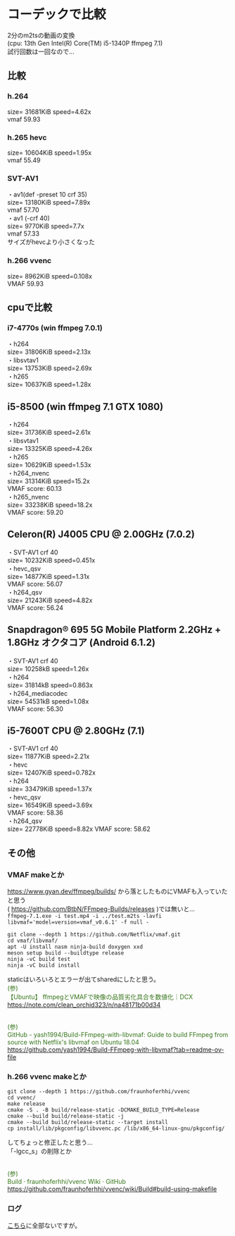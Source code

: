 # コーデックで比較
2分のm2tsの動画の変換  
(cpu: 13th Gen Intel(R) Core(TM) i5-1340P ffmpeg 7.1)  
試行回数は一回なので…  
## 比較
### h.264
  size= 31681KiB speed=4.62x  
  vmaf 59.93
### h.265 hevc
  size= 10604KiB speed=1.95x  
  vmaf 55.49    
### SVT-AV1
・av1(def -preset 10 crf 35)  
  size= 13180KiB speed=7.89x  
  vmaf 57.70  
・av1 (-crf 40)  
  size= 9770KiB speed=7.7x   
  vmaf 57.33  
  サイズがhevcより小さくなった
### h.266 vvenc
  size=  8962KiB speed=0.108x  
  VMAF 59.93
## cpuで比較
### i7-4770s (win ffmpeg 7.0.1)
・h264  
 size=   31806KiB speed=2.13x  
・libsvtav1  
  size=   13753KiB speed=2.69x  
・h265  
  size=   10637KiB speed=1.28x  

## i5-8500 (win ffmpeg 7.1 GTX 1080)
・h264  
  size=   31736KiB speed=2.61x   
・libsvtav1  
  size=   13325KiB speed=4.26x  
・h265  
  size=   10629KiB speed=1.53x   
・h264_nvenc  
  size=   31314KiB  speed=15.2x  
  VMAF score: 60.13  
・h265_nvenc  
  size=   33238KiB  speed=18.2x  
  VMAF score: 59.20  
## Celeron(R) J4005 CPU @ 2.00GHz (7.0.2)
・SVT-AV1 crf 40  
 size= 10232KiB speed=0.451x  
・hevc_qsv  
 size=   14877KiB   speed=1.31x  
 VMAF score: 56.07  
・h264_qsv  
 size=   21243KiB  speed=4.82x  
 VMAF score: 56.24  
## Snapdragon® 695 5G Mobile Platform 2.2GHz + 1.8GHz オクタコア (Android 6.1.2)
・SVT-AV1 crf 40  
 size=   10258kB speed=1.26x  
・h264   
 size=   31814kB speed=0.863x  
・h264_mediacodec  
 size=   54531kB speed=1.08x  
 VMAF score: 56.30
## i5-7600T CPU @ 2.80GHz (7.1)
・SVT-AV1 crf 40  
 size=   11877KiB speed=2.21x  
・hevc  
 size=   12407KiB speed=0.782x  
・h264  
 size=   33479KiB speed=1.37x  
・hevc_qsv  
 size=   16549KiB speed=3.69x  
 VMAF score: 58.36  
・h264_qsv  
 size=   22778KiB speed=8.82x 
 VMAF score: 58.62  
## その他
### VMAF makeとか
https://www.gyan.dev/ffmpeg/builds/ から落としたものにVMAFも入っていたと思う  
( https://github.com/BtbN/FFmpeg-Builds/releases )では無いと…  
`ffmpeg-7.1.exe -i test.mp4 -i ../test.m2ts -lavfi libvmaf='model=version=vmaf_v0.6.1' -f null - `
```
git clone --depth 1 https://github.com/Netflix/vmaf.git
cd vmaf/libvmaf/
apt -U install nasm ninja-build doxygen xxd
meson setup build --buildtype release
ninja -vC build test
ninja -vC build install
```
staticはいろいろとエラーが出てsharedにしたと思う。
<span style="color: #38761d;"><br>(参)<br>【Ubuntu】 ffmpegとVMAFで映像の品質劣化具合を数値化｜DCX<br>https://note.com/clean_orchid323/n/na48171b00d34</span><br>

<span style="color: #38761d;"><br>(参)<br>GitHub - yash1994/Build-FFmpeg-with-libvmaf: Guide to build FFmpeg from source with Netflix's libvmaf on Ubuntu 18.04<br>https://github.com/yash1994/Build-FFmpeg-with-libvmaf?tab=readme-ov-file</span><br>

### h.266 vvenc makeとか
```
git clone --depth 1 https://github.com/fraunhoferhhi/vvenc
cd vvenc/
make release
cmake -S . -B build/release-static -DCMAKE_BUILD_TYPE=Release
cmake --build build/release-static -j
cmake --build build/release-static --target install
cp install/lib/pkgconfig/libvvenc.pc /lib/x86_64-linux-gnu/pkgconfig/
```
してちょっと修正したと思う…  
「-lgcc_s」の削除とか

<span style="color: #38761d;"><br>(参)<br>Build · fraunhoferhhi/vvenc Wiki · GitHub<br>https://github.com/fraunhoferhhi/vvenc/wiki/Build#build-using-makefile</span><br>
### ログ
[こちら](https://github.com/oxxpeh/pub/blob/main/ffmpeg-static/enc-codec-log.md)に全部ないですが。
